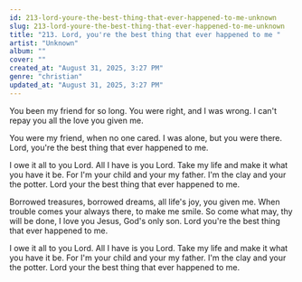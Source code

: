 ```yaml
---
id: 213-lord-youre-the-best-thing-that-ever-happened-to-me-unknown
slug: 213-lord-youre-the-best-thing-that-ever-happened-to-me-unknown
title: "213. Lord, you're the best thing that ever happened to me "
artist: "Unknown"
album: ""
cover: ""
created_at: "August 31, 2025, 3:27 PM"
genre: "christian"
updated_at: "August 31, 2025, 3:27 PM"
---
```


You been my friend for so long. You were right, and I was wrong. I can't repay you all the love you given me. 

You were my friend, when no one cared. I was alone, but you were there. Lord, you're the best thing that ever happened to me. 

I owe it all to you Lord. All I have is you Lord. Take my life and make it what you have it be. For I'm your child and your my father. I'm the clay and your the potter. Lord your the best thing that ever happened to me. 

Borrowed treasures, borrowed dreams, all life's joy, you given me. When trouble comes your always there, to make me smile. So come what may, thy will be done, I love you Jesus, God's only son. Lord you're the best thing that ever happened to me. 

I owe it all to you Lord. All I have is you Lord. Take my life and make it what you have it be. For I'm your child and your my father. I'm the clay and your the potter. Lord your the best thing that ever happened to me.